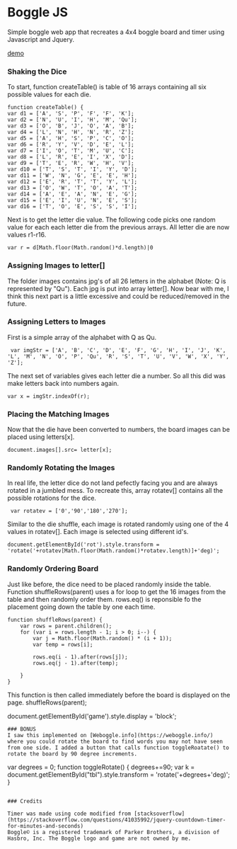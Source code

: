 # Boggle JS
Simple boggle web app that recreates a 4x4 boggle board and timer using Javascript and Jquery.

[demo](https://intersectingart.xyz/boggle/boggle.html)

### Shaking the Dice
To start, function createTable() is table of 16 arrays containing all six possible values for each die.
```
function createTable() {
var d1 = ['A', 'S', 'P', 'F', 'F', 'K'];
var d2 = ['N', 'U', 'I', 'H', 'M', 'Qu'];
var d3 = ['O', 'B', 'J', 'O', 'A', 'B'];
var d4 = ['L', 'N', 'H', 'N', 'R', 'Z'];
var d5 = ['A', 'H', 'S', 'P', 'C', 'O'];
var d6 = ['R', 'Y', 'V', 'D', 'E', 'L'];
var d7 = ['I', 'O', 'T', 'M', 'U', 'C'];
var d8 = ['L', 'R', 'E', 'I', 'X', 'D'];
var d9 = ['T', 'E', 'R', 'W', 'H', 'V'];
var d10 = ['T', 'S', 'T', 'I', 'Y', 'D'];
var d11 = ['W', 'N', 'G', 'E', 'E', 'H'];
var d12 = ['E', 'R', 'T', 'T', 'Y', 'L'];
var d13 = ['O', 'W', 'T', 'O', 'A', 'T'];
var d14 = ['A', 'E', 'A', 'N', 'E', 'G'];
var d15 = ['E', 'I', 'U', 'N', 'E', 'S'];
var d16 = ['T', 'O', 'E', 'S', 'S', 'I'];
```
Next is to get the letter die value. The following code picks one random value for each each letter die from the previous arrays. All letter die are now values r1-r16.
```
var r = d[Math.floor(Math.random()*d.length)|0
```
### Assigning Images to letter[]
The folder images contains jpg's of all 26 letters in the alphabet (Note: Q is represented by "Qu"). Each jpg is put into array letter[].
Now bear with me, I think this next part is a little excessive and could be reduced/removed in the future. 

### Assigning Letters to Images 
First is a simple array of the alphabet with Q as Qu.
```
 var imgStr = ['A', 'B', 'C', 'D', 'E', 'F', 'G', 'H', 'I', 'J', 'K', 'L', 'M', 'N', 'O', 'P', 'Qu', 'R', 'S', 'T', 'U', 'V', 'W', 'X', 'Y', 'Z'];
```
The next set of variables gives each letter die a number. So all this did was make letters back into numbers again. 
```
var x = imgStr.indexOf(r);
```
### Placing the Matching Images
Now that the die have been converted to numbers, the board images can be placed using letters[x].
```
document.images[].src= letter[x];
```
### Randomly Rotating the Images
In real life, the letter dice do not land pefectly facing you and are always rotated in a jumbled mess. To recreate this, array rotatev[] contains all the possible rotations for the dice.
```
 var rotatev = ['0','90','180','270'];
```
Similar to the die shuffle, each image is rotated randomly using one of the 4 values in rotatev[]. Each image is selected using different id's.
```
document.getElementById('rot').style.transform = 'rotate('+rotatev[Math.floor(Math.random()*rotatev.length)]+'deg)';
``` 
### Randomly Ordering Board
Just like before, the dice need to be placed randomly inside the table. Function shuffleRows(parent) uses a for loop to get the 16 images from the table and then randomly order them. rows.eq() is reponsible fo the placement going down the table by one each time.  
```
function shuffleRows(parent) {
    var rows = parent.children();
    for (var i = rows.length - 1; i > 0; i--) {
        var j = Math.floor(Math.random() * (i + 1));
        var temp = rows[i];
		
        rows.eq(i - 1).after(rows[j]);
        rows.eq(j - 1).after(temp);
		
    }
}
```
This function is then called immediately before the board is displayed on the page.
shuffleRows(parent);
  

  document.getElementById('game').style.display = 'block';
```
### BONUS
I saw this implemented on [Weboggle.info](https://weboggle.info/) where you could rotate the board to find words you may not have seen from one side. I added a button that calls function toggleRoatate() to rotate the board by 90 degree increments.

```
var degrees = 0;
function toggleRotate() {
	degrees+=90;
	var k = document.getElementById("tbl").style.transform = 'rotate('+degrees+'deg)';
}	
``` 

### Credits

Timer was made using code modified from [stacksoverflow](https://stackoverflow.com/questions/41035992/jquery-countdown-timer-for-minutes-and-seconds)
Boggle© is a registered trademark of Parker Brothers, a division of Hasbro, Inc. The Boggle logo and game are not owned by me.
